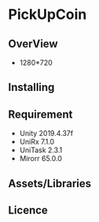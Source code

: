 # PickUpCoin

## OverView
* 1280*720
## Installing

## Requirement
* Unity 2019.4.37f
* UniRx 7.1.0
* UniTask 2.3.1
* Mirorr 65.0.0

## Assets/Libraries

## Licence
